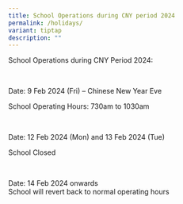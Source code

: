 ```yaml
---
title: School Operations during CNY period 2024
permalink: /holidays/
variant: tiptap
description: ""
---
```

<p>School Operations during CNY Period 2024:</p>
<p>&nbsp;</p>
<p>Date: 9 Feb 2024 (Fri) – Chinese New Year Eve</p>
<p>School Operating Hours: 730am to 1030am</p>
<p>&nbsp;</p>
<p>Date: 12 Feb 2024 (Mon) and 13 Feb 2024 (Tue)</p>
<p>School Closed</p>
<p>&nbsp;</p>
<p>Date: 14 Feb 2024 onwards
<br>School will revert back to normal operating hours</p>
<p></p>